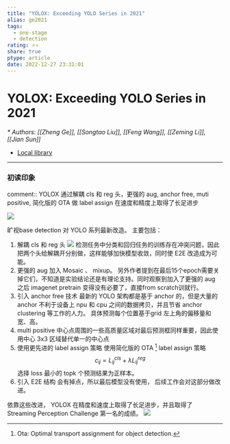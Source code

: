 ```yaml
---
title: "YOLOX: Exceeding YOLO Series in 2021"
alias: ge2021
tags:
  - one-stage
  - detection
rating: ⭐⭐
share: true
ptype: article
date: 2022-12-27 23:31:01
---
```



# YOLOX: Exceeding YOLO Series in 2021
<cite>* Authors: [[Zheng Ge]], [[Songtao Liu]], [[Feng Wang]], [[Zeming Li]], [[Jian Sun]]</cite>


* [Local library](zotero://select/items/1_BNTCWW4N)

***

### 初读印象

comment:: YOLOX 通过解耦 cls 和 reg 头，更强的 aug, anchor free, muti positive, 简化版的 OTA 做 label assign 在速度和精度上取得了长足进步

![](https://markdown-imagebed.oss-cn-beijing.aliyuncs.com/imgs/202212271450660.png)

旷视base detection 对 YOLO 系列最新改造。 主要包括：
1. 解耦 cls 和 reg 头
   ![](https://markdown-imagebed.oss-cn-beijing.aliyuncs.com/imgs/20210722195252.png)
   检测任务中分类和回归任务的训练存在冲突问题，因此把两个头给解耦开分别做，这样能够加快模型收敛，同时使 E2E 改造成为可能。
2. 更强的 aug
   加入 Mosaic 、 mixup。 另外作者提到在最后15个epoch需要关掉它们，不知道是实验结论还是有理论支持。同时观察到加入了更强的 aug 之后 imagenet pretrain 变得没有必要了，直接from scratch训就行。
3. 引入 anchor free 技术
    最新的 YOLO 架构都是基于 anchor 的，但是大量的 anchor 不利于设备上 npu 和 cpu 之间的数据拷贝，并且节省 anchor clustering 等工作的人力。 具体预测每个位置基于grid 左上角的偏移量和宽、高。
4. multi positive
   中心点周围的一些高质量区域对最后预测框同样重要，因此使用中心 3x3 区域替代单一的中心点
3. 使用更先进的 label assign 策略
   使用简化版的 OTA [^1] label assign 策略
   $$c_{i j}=L_{i j}^{c l s}+\lambda L_{i j}^{r e g}$$ 
    选择 loss 最小的 topk 个预测结果为正样本。
4. 引入 E2E 结构
   会有掉点，所以最后模型没有使用， 后续工作会对这部分做改进。

依靠这些改进， YOLOX 在精度和速度上取得了长足进步，并且取得了 Streaming Perception Challenge 第一名的成绩。
![](https://markdown-imagebed.oss-cn-beijing.aliyuncs.com/imgs/20210722200828.png)

[^1]: Ota: Optimal transport assignment for object detection. 
